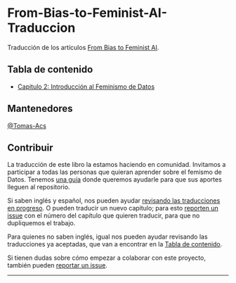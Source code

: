 # From-Bias-to-Feminist-AI-Traduccion
Traducción de los artículos [From Bias to Feminist AI](https://feministai.pubpub.org/from-bias-to-feminist-ai).

## Tabla de contenido
* [Capitulo 2: Introducción al Feminismo de Datos](Capitulo%202.md)


## Mantenedores
[@Tomas-Acs](https://github.com/Tomas-Acs)



## Contribuir

La traducción de este libro la estamos haciendo en comunidad. Invitamos a participar a todas las personas que quieran aprender sobre el femismo de Datos. Tenemos [una guía](https://github.com/labexp/From-Bias-to-Feminist-AI-Traduccion/wiki/Gu%C3%ADa-para-contribuir-con-la-traducci%C3%B3n) donde queremos ayudarle para que sus aportes lleguen al repositorio.

Si saben inglés y español, nos pueden ayudar [revisando las traducciones en progreso](https://github.com/labexp/From-Bias-to-Feminist-AI-Traduccion/pulls). O pueden traducir un nuevo capítulo; para esto [reporten un issue](https://github.com/labexp/From-Bias-to-Feminist-AI-Traduccion/issues/new) con el número del capítulo que quieren traducir, para que no dupliquemos el trabajo.

Para quienes no saben inglés, igual nos pueden ayudar revisando las traducciones ya aceptadas, que van a encontrar en la [Tabla de contenido](#tabla-de-contenido).

Si tienen dudas sobre cómo empezar a colaborar con este proyecto, también pueden [reportar un issue](https://github.com/labexp/From-Bias-to-Feminist-AI-Traduccion/issues/new).

***
